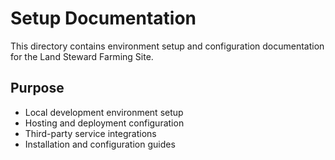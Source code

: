 # Setup Documentation

This directory contains environment setup and configuration documentation for the Land Steward Farming Site.

## Purpose

- Local development environment setup
- Hosting and deployment configuration
- Third-party service integrations
- Installation and configuration guides